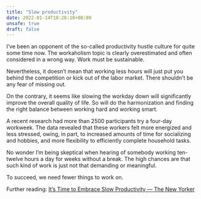 ```yaml
---
title: "Slow productivity"
date: 2022-01-14T10:28:10+08:00
unsafe: true
draft: false
---
```


I’ve been an opponent of the so-called productivity hustle culture for quite some time now. The workaholism topic is clearly overestimated and often considered in a wrong way. Work must be sustainable.

Nevertheless, it doesn’t mean that working less hours will just put you behind the competition or kick out of the labor market. There shouldn’t be any fear of missing out.

On the contrary, it seems like slowing the workday down will significantly improve the overall quality of life. So will do the harmonization and finding the right balance between working hard and working smart.

A recent research had more than 2500 participants try a four-day workweek. The data revealed that these workers felt more energized and less stressed, owing, in part, to increased amounts of time for socializing and hobbies, and more flexibility to efficiently complete household tasks.

No wonder I’m being skeptical when hearing of somebody working ten-twelve hours a day for weeks without a break. The high chances are that such kind of work is just not that demanding or meaningful.

To succeed, we need fewer things to work on.

Further reading: [It’s Time to Embrace Slow Productivity — The New Yorker](https://www.newyorker.com/culture/office-space/its-time-to-embrace-slow-productivity)
